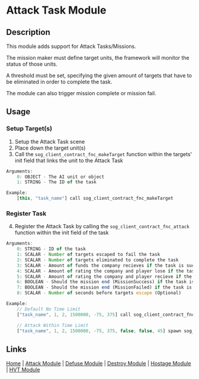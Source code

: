 # Attack Task Module

## Description
This module adds support for Attack Tasks/Missions.

The mission maker must define target units, the framework will monitor the status of those units.

A threshold must be set, specifying the given amount of targets that have to be eliminated in order to complete the task.

The module can also trigger mission complete or mission fail.

## Usage
### Setup Target(s)
1. Setup the Attack Task scene
2. Place down the target unit(s)
3. Call the `sog_client_contract_fnc_makeTarget` function within the targets' init field that links the unit to the Attack Task

```js
Arguments:
	0: OBJECT - The AI unit or object
	1: STRING - The ID of the task

Example:
	[this, "task_name"] call sog_client_contract_fnc_makeTarget
```

### Register Task
4. Register the Attack Task by calling the `sog_client_contract_fnc_attack` function within the init field of the task

```js
Arguments:
	0: STRING - ID of the task
	1: SCALAR - Number of targets escaped to fail the task
	2: SCALAR - Number of targets eliminated to complete the task
	3: SCALAR - Amount of funds the company recieves if the task is successful
	4: SCALAR - Amount of rating the company and player lose if the task is failed
	5: SCALAR - Amount of rating the company and player recieve if the task is successful
	6: BOOLEAN - Should the mission end (MissionSuccess) if the task is successful (Optional, default: false)
	7: BOOLEAN - Should the mission end (MissionFailed) if the task is failed (Optional, default: false)
	8: SCALAR - Number of seconds before targets escape (Optional)

Example:
	// Default No Time Limit
	["task_name", 1, 2, 1500000, -75, 375] call sog_client_contract_fnc_attack

	// Attack Within Time Limit
	["task_name", 1, 2, 1500000, -75, 375, false, false, 45] spawn sog_client_contract_fnc_attack
```

## Links
[Home](framework/index) |
[Attack Module](framework/attack) |
[Defuse Module](framework/defuse) |
[Destroy Module](framework/destroy) |
[Hostage Module](framework/hostage) |
[HVT Module](framework/hvt)